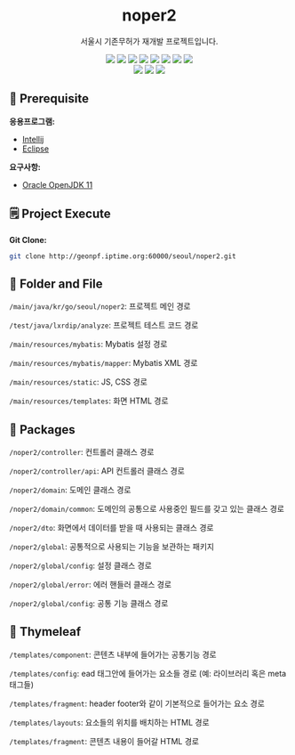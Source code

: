 <div align='center'>
    <h1>noper2</h1>
    <p>서울시 기존무허가 재개발 프로젝트입니다.</p>

<img src="https://img.shields.io/badge/Java-CC0000?style=flat&logo=java&logoColor=white"/>
<img src="https://img.shields.io/badge/SpringBoot-green?style=flat&logo=spring&logoColor=white"/>
<img src="https://img.shields.io/badge/Bootstrap-9933FF?style=flat&logo=bootstrap&logoColor=white"/>
<img src="https://img.shields.io/badge/Oracle SQL-FF0000?style=flat&logo=oracle&logoColor=white"/>
<img src="https://img.shields.io/badge/HTML5-E34F26?style=flat&logo=html5&logoColor=white"/>
<img src="https://img.shields.io/badge/CSS-1572B6?style=flat&logo=css3&logoColor=white"/>
<img src="https://img.shields.io/badge/JavaScript-yellow?style=flat&logo=javascript&logoColor=white"/>
<img src="https://img.shields.io/badge/jQuery-3366CC?style=flat&logo=jquery&logoColor=white"/>
</div>
<div align='center'>
<img src="https://img.shields.io/badge/IntelliJ IDEA-000000?style=flat&logo=intellijidea&logoColor=white"/>
<img src="https://img.shields.io/badge/Eclipse IDE-660099?style=flat&logo=eclipseide&logoColor=white"/>
<img src="https://img.shields.io/badge/GitLab-FF6600?style=flat&logo=gitlab&logoColor=white"/>
</div>

## 💾 Prerequisite

**응용프로그램:**
* [Intellij](https://www.jetbrains.com/ko-kr/idea/download/?section=windows)
* [Eclipse](https://www.eclipse.org/downloads/)

**요구사항:**
* [Oracle OpenJDK 11](https://jdk.java.net/java-se-ri/11-MR2)

## 🗒 Project Execute
**Git Clone:**
```bash
git clone http://geonpf.iptime.org:60000/seoul/noper2.git
```

## 📎 Folder and File
`/main/java/kr/go/seoul/noper2`: 프로젝트 메인 경로

`/test/java/lxrdip/analyze`: 프로젝트 테스트 코드 경로

`/main/resources/mybatis`: Mybatis 설정 경로

`/main/resources/mybatis/mapper`: Mybatis XML 경로

`/main/resources/static`: JS, CSS 경로

`/main/resources/templates`: 화면 HTML 경로

## 📎 Packages
`/noper2/controller`: 컨트롤러 클래스 경로

`/noper2/controller/api`: API 컨트롤러 클래스 경로

`/noper2/domain`: 도메인 클래스 경로

`/noper2/domain/common`: 도메인의 공통으로 사용중인 필드를 갖고 있는 클래스 경로

`/noper2/dto`: 화면에서 데이터를 받을 때 사용되는 클래스 경로

`/noper2/global`: 공통적으로 사용되는 기능을 보관하는 패키지

`/noper2/global/config`: 설정 클래스 경로

`/noper2/global/error`: 에러 핸들러 클래스 경로

`/noper2/global/config`: 공통 기능 클래스 경로

## 📎 Thymeleaf
`/templates/component`: 콘텐츠 내부에 들어가는 공통기능 경로

`/templates/config`: ead 태그안에 들어가는 요소들 경로 (예: 라이브러리 혹은 meta 태그들)

`/templates/fragment`: header footer와 같이 기본적으로 들어가는 요소 경로

`/templates/layouts`: 요소들의 위치를 배치하는 HTML 경로

`/templates/fragment`: 콘텐츠 내용이 들어갈 HTML 경로